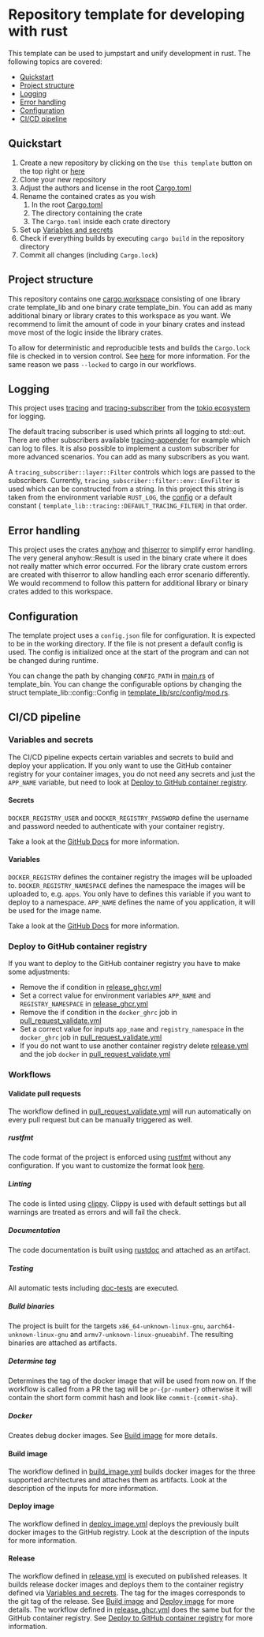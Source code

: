 # Repository template for developing with rust

This template can be used to jumpstart and unify development in rust. The following topics are covered:

- [Quickstart](#quickstart)
- [Project structure](#project-structure)
- [Logging](#logging)
- [Error handling](#error-handling)
- [Configuration](#configuration)
- [CI/CD pipeline](#cicd-pipeline)

## Quickstart

1. Create a new repository by clicking on the `Use this template` button on the top right
   or [here](https://github.com/new?owner=Somic-Flecs-shared-space&template_name=development-template-rs&template_owner=Somic-Flecs-shared-space)
2. Clone your new repository
3. Adjust the authors and license in the root [Cargo.toml](./Cargo.toml)
4. Rename the contained crates as you wish
    1. In the root [Cargo.toml](./Cargo.toml)
    2. The directory containing the crate
    3. The `Cargo.toml` inside each crate directory
5. Set up [Variables and secrets](#variables-and-secrets)
6. Check if everything builds by executing ```cargo build``` in the repository directory
7. Commit all changes (including `Cargo.lock`)

## Project structure

This repository contains one [cargo workspace](https://doc.rust-lang.org/cargo/reference/workspaces.html) consisting of
one library crate template_lib and one binary crate template_bin. You can add as many additional binary or library
crates to this workspace as you want. We recommend to limit the amount of code in your binary crates and instead move
most of the logic inside the library crates.

To allow for deterministic and reproducible tests and builds the `Cargo.lock` file is checked in to version control.
See [here](https://doc.rust-lang.org/cargo/faq.html#why-have-cargolock-in-version-control) for more information. For the
same reason we pass `--locked` to cargo in our workflows.

## Logging

This project uses [tracing](https://github.com/tokio-rs/tracing)
and [tracing-subscriber](https://github.com/tokio-rs/tracing/tree/master/tracing-subscriber) from
the [tokio ecosystem](https://github.com/tokio-rs) for logging.

The default tracing subscriber is used which prints all logging to std::out. There are other subscribers
available [tracing-appender](https://github.com/tokio-rs/tracing/tree/master/tracing-appender) for example which can log
to files. It is also possible to implement a custom subscriber for more advanced scenarios. You can add as many
subscribers as you want.

A `tracing_subscriber::layer::Filter` controls which logs are passed to the subscribers. Currently,
`tracing_subscriber::filter::env::EnvFilter` is used which can be constructed from a string. In this project this string
is taken from the environment variable `RUST_LOG`, the [config](#configuration) or a default constant (
`template_lib::tracing::DEFAULT_TRACING_FILTER`) in that order.

## Error handling

This project uses the crates [anyhow](https://github.com/dtolnay/anyhow)
and [thiserror](https://github.com/dtolnay/thiserror) to simplify error handling. The very general anyhow::Result is
used in the binary crate where it does not really matter which error occurred. For the library crate custom errors are
created with thiserror to allow handling each error scenario differently. We would recommend to follow this pattern for
additional library or binary crates added to this workspace.

## Configuration

The template project uses a `config.json` file for configuration. It is expected to be in the working directory. If the
file is not present a default config is used. The config is initialized once at the start of the program and can not be
changed during runtime.

You can change the path by changing `CONFIG_PATH` in [main.rs](./template_bin/src/main.rs) of
template_bin. You can change the configurable options by changing the
struct template_lib::config::Config in [template_lib/src/config/mod.rs](./template_lib/src/config/mod.rs).

## CI/CD pipeline

### Variables and secrets

The CI/CD pipeline expects certain variables and secrets to build and deploy your application. If you only want to use
the GitHub container registry for your container images, you do not need any secrets and just the `APP_NAME` variable,
but need to look at [Deploy to GitHub container registry](#deploy-to-github-container-registry).

#### Secrets

`DOCKER_REGISTRY_USER` and `DOCKER_REGISTRY_PASSWORD` define the username and password needed to authenticate with your
container registry.

Take a look at
the [GitHub Docs](https://docs.github.com/en/actions/how-tos/security-for-github-actions/security-guides/using-secrets-in-github-actions)
for more information.

#### Variables

`DOCKER_REGISTRY` defines the container registry the images will be uploaded to.
`DOCKER_REGISTRY_NAMESPACE` defines the namespace the images will be uploaded to, e.g. `apps`. You only have to defines
this variable if you want to deploy to a namespace.
`APP_NAME` defines the name of you application, it will be used for the image name.

Take a look at
the [GitHub Docs](https://docs.github.com/en/actions/how-tos/writing-workflows/choosing-what-your-workflow-does/store-information-in-variables)
for more information.

### Deploy to GitHub container registry

If you want to deploy to the GitHub container registry you have to make some adjustments:

- Remove the if condition in [release_ghcr.yml](.github/workflows/release_ghcr.yml)
- Set a correct value for environment variables `APP_NAME` and `REGISTRY_NAMESPACE`
  in [release_ghcr.yml](.github/workflows/release_ghcr.yml)
- Remove the if condition in the `docker_ghrc` job
  in [pull_request_validate.yml](.github/workflows/pull_request_validate.yml)
- Set a correct value for inputs `app_name` and `registry_namespace` in the `docker_ghrc` job
  in [pull_request_validate.yml](.github/workflows/pull_request_validate.yml)
- If you do not want to use another container registry delete [release.yml](.github/workflows/release_ghcr.yml) and the
  job `docker` in [pull_request_validate.yml](.github/workflows/pull_request_validate.yml)

### Workflows

#### Validate pull requests

The workflow defined in [pull_request_validate.yml](.github/workflows/pull_request_validate.yml) will run automatically
on every pull request but can be manually triggered as well.

##### rustfmt

The code format of the project is enforced
using [rustfmt](https://github.com/rust-lang/rustfmt?tab=readme-ov-file#rustfmt----) without any configuration. If you
want to customize the format look [here](https://github.com/rust-lang/rustfmt?tab=readme-ov-file#configuring-rustfmt).

##### Linting

The code is linted using [clippy](https://github.com/rust-lang/rust-clippy?tab=readme-ov-file#clippy). Clippy is used
with default settings but all warnings are treated as errors and will fail the check.

##### Documentation

The code documentation is built using [rustdoc](https://doc.rust-lang.org/rustdoc/what-is-rustdoc.html) and attached as
an artifact.

##### Testing

All automatic tests
including [doc-tests](https://doc.rust-lang.org/rustdoc/write-documentation/documentation-tests.html) are executed.

##### Build binaries

The project is built for the targets `x86_64-unknown-linux-gnu`, `aarch64-unknown-linux-gnu` and
`armv7-unknown-linux-gnueabihf`. The resulting binaries are attached as artifacts.

##### Determine tag

Determines the tag of the docker image that will be used from now on. If the workflow is called from a PR the tag will
be `pr-{pr-number}` otherwise it will contain the short form commit hash and look like `commit-{commit-sha}`.

##### Docker

Creates debug docker images. See [Build image](#build-image) for more details.

#### Build image

The workflow defined in [build_image.yml](.github/workflows/build_image.yml) builds docker images for the three
supported architectures and attaches them as artifacts. Look at the description of the inputs for more information.

#### Deploy image

The workflow defined in [deploy_image.yml](.github/workflows/deploy_image.yml) deploys the previously built docker
images to the GitHub registry. Look at the description of the inputs for more information.

#### Release

The workflow defined in [release.yml](.github/workflows/release.yml) is executed on published releases. It builds
release docker images and deploys them to the container registry defined
via [Variables and secrets](#variables-and-secrets). The tag for the images corresponds to the git tag of the release.
See [Build image](#build-image) and [Deploy image](#deploy-image) for more details.
The workflow defined in [release_ghcr.yml](.github/workflows/release_ghcr.yml) does the same but for the GitHub
container registry. See [Deploy to GitHub container registry](#deploy-to-github-container-registry) for more
information.
